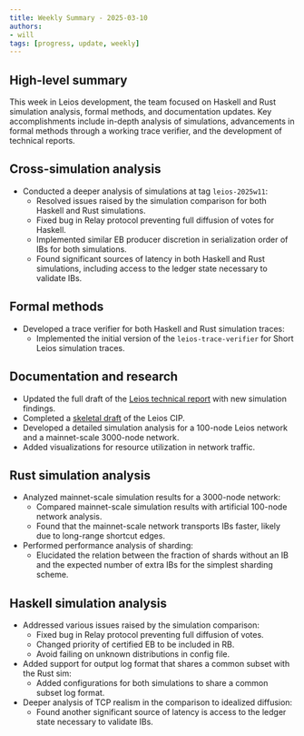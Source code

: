 ```yaml
---
title: Weekly Summary - 2025-03-10
authors:
- will
tags: [progress, update, weekly]
---
```


## High-level summary

This week in Leios development, the team focused on Haskell and Rust simulation analysis, formal methods, and documentation updates. Key accomplishments include in-depth analysis of simulations, advancements in formal methods through a working trace verifier, and the development of technical reports.

## Cross-simulation analysis

- Conducted a deeper analysis of simulations at tag `leios-2025w11`:
  - Resolved issues raised by the simulation comparison for both Haskell and Rust simulations.
  - Fixed bug in Relay protocol preventing full diffusion of votes for Haskell.
  - Implemented similar EB producer discretion in serialization order of IBs for both simulations.
  - Found significant sources of latency in both Haskell and Rust simulations, including access to the ledger state necessary to validate IBs.

## Formal methods

- Developed a trace verifier for both Haskell and Rust simulation traces:
  - Implemented the initial version of the `leios-trace-verifier` for Short Leios simulation traces.

## Documentation and research

- Updated the full draft of the [Leios technical report](https://github.com/input-output-hk/ouroboros-leios/blob/main/docs/technical-report-1.md) with new simulation findings.
- Completed a [skeletal draft](https://github.com/input-output-hk/ouroboros-leios/blob/main/docs/leios-cip-draft.md) of the Leios CIP.
- Developed a detailed simulation analysis for a 100-node Leios network and a mainnet-scale 3000-node network.
- Added visualizations for resource utilization in network traffic.

## Rust simulation analysis

- Analyzed mainnet-scale simulation results for a 3000-node network:
  - Compared mainnet-scale simulation results with artificial 100-node network analysis.
  - Found that the mainnet-scale network transports IBs faster, likely due to long-range shortcut edges.
- Performed performance analysis of sharding:
  - Elucidated the relation between the fraction of shards without an IB and the expected number of extra IBs for the simplest sharding scheme.

## Haskell simulation analysis

- Addressed various issues raised by the simulation comparison:
  - Fixed bug in Relay protocol preventing full diffusion of votes.
  - Changed priority of certified EB to be included in RB.
  - Avoid failing on unknown distributions in config file.
- Added support for output log format that shares a common subset with the Rust sim:
  - Added configurations for both simulations to share a common subset log format.
- Deeper analysis of TCP realism in the comparison to idealized diffusion:
  - Found another significant source of latency is access to the ledger state necessary to validate IBs.
